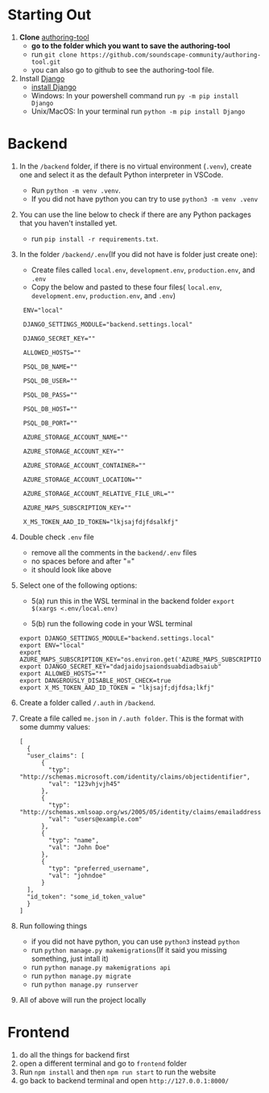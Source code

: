 # Starting Out
1. **Clone** [authoring-tool](https://github.com/soundscape-community/authoring-tool)
   * **go to the folder which you want to save the authoring-tool**
   * run `git clone https://github.com/soundscape-community/authoring-tool.git`
   * you can also go to github to see the authoring-tool file.
2. Install [Django](https://www.djangoproject.com/)
   * [install Django](https://docs.djangoproject.com/en/5.0/topics/install/)
   * Windows: In your powershell command run `py -m pip install Django`
   * Unix/MacOS: In your terminal run `python -m pip install Django`
# Backend
1. In the `/backend` folder, if there is no virtual environment (`.venv`), create one and select it as the default Python interpreter in VSCode. 
    * Run `python -m venv .venv`.
    * If you did not have python you can try to use `python3 -m venv .venv`
2. You can use the line below to check if there are any Python packages that you haven't installed yet.
    * run `pip install -r requirements.txt`.
3. In the folder `/backend/.env`(If you did not have is folder just create one):
    * Create files called  `local.env`, `development.env`, `production.env`, and `.env`
    * Copy the below and pasted to these four files( `local.env`, `development.env`, `production.env`, and `.env`)
   ```
    ENV="local" 

    DJANGO_SETTINGS_MODULE="backend.settings.local"

    DJANGO_SECRET_KEY=""

    ALLOWED_HOSTS=""

    PSQL_DB_NAME=""

    PSQL_DB_USER=""

    PSQL_DB_PASS=""

    PSQL_DB_HOST=""

    PSQL_DB_PORT=""

    AZURE_STORAGE_ACCOUNT_NAME=""

    AZURE_STORAGE_ACCOUNT_KEY=""

    AZURE_STORAGE_ACCOUNT_CONTAINER=""

    AZURE_STORAGE_ACCOUNT_LOCATION=""

    AZURE_STORAGE_ACCOUNT_RELATIVE_FILE_URL=""

    AZURE_MAPS_SUBSCRIPTION_KEY=""

    X_MS_TOKEN_AAD_ID_TOKEN="lkjsajfdjfdsalkfj"
    ```
    
4.  Double check `.env` file
    * remove all the comments in the `backend/.env` files 
    * no spaces before and after "="
    * it should look like above

5. Select one of the following options:
    * 5(a) run this in the WSL terminal in the backend folder `export $(xargs <.env/local.env)`

    * 5(b) run the following code in your WSL terminal
    ```
    export DJANGO_SETTINGS_MODULE="backend.settings.local"
    export ENV="local"
    export AZURE_MAPS_SUBSCRIPTION_KEY="os.environ.get('AZURE_MAPS_SUBSCRIPTION_KEY')"
    export DJANGO_SECRET_KEY="dadjaidojsaiondsuabdiadbsaiub"
    export ALLOWED_HOSTS="*"
    export DANGEROUSLY_DISABLE_HOST_CHECK=true
    export X_MS_TOKEN_AAD_ID_TOKEN = "lkjsajf;djfdsa;lkfj"
    ```
7. Create a folder called `/.auth` in `/backend`.
8. Create a file called `me.json` in `/.auth folder`. This is the format with some dummy values:
    ```
    [
      {
      "user_claims": [
          {
            "typ": "http://schemas.microsoft.com/identity/claims/objectidentifier",
            "val": "123vhjvjh45"
          },
          {
            "typ": "http://schemas.xmlsoap.org/ws/2005/05/identity/claims/emailaddress",
            "val": "users@example.com" 
          },
          {
            "typ": "name",
            "val": "John Doe" 
          },
          {
            "typ": "preferred_username",
            "val": "johndoe" 
          }
      ],
      "id_token": "some_id_token_value"
      }
    ]
    ```
9. Run following things
   * if you did not have python, you can use `python3` instead `python`
   * run `python manage.py makemigrations`(If it said you missing something, just intall it)
   * run `python manage.py makemigrations api`
   * run `python manage.py migrate`
   * run `python manage.py runserver`
9. All of above will run the project locally

# Frontend
1. do all the things for backend first
2. open a different terminal and go to `frontend` folder
3. Run `npm install` and then `npm run start` to run the website
4. go back to backend terminal and open `http://127.0.0.1:8000/`
